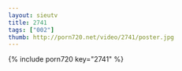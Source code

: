 ```yaml
--- 
layout: sieutv
title: 2741
tags: ["002"]
thumb: http://porn720.net/video/2741/poster.jpg
---
```

{% include porn720 key="2741" %} 
